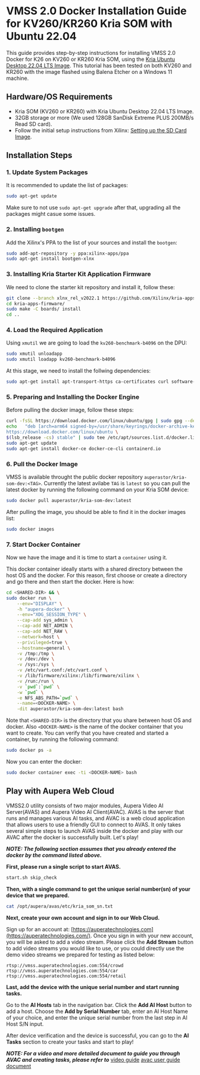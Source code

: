 # VMSS 2.0 Docker Installation Guide for KV260/KR260 Kria SOM with Ubuntu 22.04

This guide provides step-by-step instructions for installing VMSS 2.0 Docker for K26 on KV260 or KR260 Kria SOM, using the [Kria Ubuntu Desktop 22.04 LTS Image](https://ubuntu.com/download/amd). This tutorial has been tested on both KV260 and KR260 with the image flashed using Balena Etcher on a Windows 11 machine.

## Hardware/OS Requirements

- Kria SOM (KV260 or KR260) with Kria Ubuntu Desktop 22.04 LTS Image.
- 32GB storage or more (We used 128GB SanDisk Extreme PLUS 200MB/s Read SD card).
- Follow the initial setup instructions from Xilinx: [Setting up the SD Card Image](https://www.xilinx.com/products/som/kria/kv260-vision-starter-kit/kv260-getting-started-ubuntu/setting-up-the-sd-card-image.html).

## Installation Steps

### 1. Update System Packages
It is recommended to update the list of packages:
   ```bash
   sudo apt-get update
   ```

Make sure to not use `sudo apt-get upgrade` after that, upgrading all the packages might casue some issues.


<!-- ![](kernel_update.jpg) -->

### 2. Installing `bootgen`
Add the Xilinx's PPA to the list of your sources and install the `bootgen`:

   ```bash
   sudo add-apt-repository -y ppa:xilinx-apps/ppa
   sudo apt-get install bootgen-xlnx
   ```


### 3. Installing Kria Starter Kit Application Firmware
We need to clone the starter kit repository and install it, follow these:

```bash
git clone --branch xlnx_rel_v2022.1 https://github.com/Xilinx/kria-apps-firmware.git
cd kria-apps-firmware/
sudo make -C boards/ install
cd ..
```

### 4. Load the Required Application
Using `xmutil` we are going to load the `kv260-benchmark-b4096` on the DPU:

```bash
sudo xmutil unloadapp
sudo xmutil loadapp kv260-benchmark-b4096
```

At this stage, we need to install the follwing dependencies:  

```bash
sudo apt-get install apt-transport-https ca-certificates curl software-properties-common -y
```

### 5. Preparing and Installing the Docker Engine
Before pulling the docker image, follow these steps:

```bash
curl -fsSL https://download.docker.com/linux/ubuntu/gpg | sudo gpg --dearmor -o /usr/share/keyrings/docker-archive-keyring.gpg
echo   "deb [arch=arm64 signed-by=/usr/share/keyrings/docker-archive-keyring.gpg] \
https://download.docker.com/linux/ubuntu \
$(lsb_release -cs) stable" | sudo tee /etc/apt/sources.list.d/docker.list > /dev/null
sudo apt-get update
sudo apt-get install docker-ce docker-ce-cli containerd.io
```

### 6. Pull the Docker Image
VMSS is available throught the public docker repository `auperastor/kria-som-dev:<TAG>`. Currently the latest avilabe `TAG` is `latest` so you can pull the latest docker by running the following command on your Kria SOM device:
```bash
sudo docker pull auperastor/kria-som-dev:latest
```
After pulling the image, you should be able to find it in the docker images list:

```bash
sudo docker images
```

### 7. Start Docker Container

Now we have the image and it is time to start a `container` using it.  

This docker container ideally starts with a shared directory between the host OS and the docker. For this reason, first choose or create a directory and go there and then start the docker. Here is how:

```bash
cd <SHARED-DIR> && \
sudo docker run \
    --env="DISPLAY" \
    -h "aupera-docker" \
    --env="XDG_SESSION_TYPE" \
    --cap-add sys_admin \
    --cap-add NET_ADMIN \
    --cap-add NET_RAW \
    --network=host \
    --privileged=true \
    --hostname=general \
    -v /tmp:/tmp \
    -v /dev:/dev \
    -v /sys:/sys \
    -v /etc/vart.conf:/etc/vart.conf \
    -v /lib/firmware/xilinx:/lib/firmware/xilinx \
    -v /run:/run \
    -v `pwd`:`pwd` \
    -w `pwd` \
    -e NFS_ABS_PATH=`pwd` \
    --name=<DOCKER-NAME> \
    -dit auperastor/kria-som-dev:latest bash
```

Note that `<SHARED-DIR>` is the directory that you share between host OS and docker. Also `<DOCKER-NAME>` is the name of the docker container that you want to create. You can verify that you have created and started a container, by running the following command:  

```bash
sudo docker ps -a
```

Now you can enter the docker:

```bash
sudo docker container exec -ti <DOCKER-NAME> bash
```


## Play with Aupera Web Cloud

VMSS2.0 utility consists of two major modules, Aupera Video AI Server(AVAS) and Aupera Video AI Client(AVAC). AVAS is the server that runs and manages various AI tasks, and AVAC is a web cloud application that allows users to use a friendly GUI to connect to AVAS. It only takes several simple steps to launch AVAS inside the docker and play with our AVAC after the docker is successfully built. Let's play!

**_NOTE: The following section assumes that you already entered the docker by the command listed above._**

**First, please run a single script to start AVAS.**

```bash
start.sh skip_check
```

**Then, with a single command to get the unique serial number(sn) of your device that we prepared.**

```bash
cat /opt/aupera/avas/etc/kria_som_sn.txt
```

**Next, create your own account and sign in to our Web Cloud.**

Sign up for an account at: [https://auperatechnologies.com](https://auperatechnologies.com/). 
Once you sign in with your new account, you will be asked to add a video stream. Please click the **Add Stream** button to add video streams you would like to use, or you could directly use the demo video streams we prepared for testing as listed below: 

```
rtsp://vmss.auperatechnologies.com:554/crowd
rtsp://vmss.auperatechnologies.com:554/car
rtsp://vmss.auperatechnologies.com:554/retail
```

**Last, add the device with the unique serial number and start running tasks.**

Go to the **AI Hosts** tab in the navigation bar. Click the **Add AI Host** button to add a host. 
Choose the **Add by Serial Number** tab, enter an AI Host Name of your choice, and enter the unique serial number from the last step in AI Host S/N input.

After device verification and the device is successful, you can go to the **AI Tasks** section to create your tasks and start to play!

**_NOTE: For a video and more detailed document to guide you through AVAC and creating tasks, please refer to_** 
[video guide](../../docs/avac/avac_user_guide.md)
[avac user guide document](../../docs/avac/avac_user_guide.md)

<!-- 

### 5. Execute Pipelines

Now before running the test pipeline, let's understand what we are about to run. `avaser` is VMMS's command that runs a graph/pipeline that you provide via `-c` argument. There are 3 pbtxt files that are required to pass to `avaser`:

##### Input `-i` : 
    comes after `-i` parameter and contains the same number of RTSP streams as the input_streams contained in your pipeline.pbtxt. 

##### Output `-o`: 
    comes after `-o` parameters and contains the same number of rtsp streams (or file passes) as the output_streams contained in your pipeline.pbtxt. 

##### Config `-c`: 
    comes after `-c` parameter and contains your pipeline definition (the list of nodes and connections). 

To learn more about VMSS please refer to our [user guide available here](https://auperatechvancouver.sharepoint.com/Shared%20Documents/Forms/AllItems.aspx?id=%2FShared%20Documents%2Freleases%2Fvmss2%2E0%5Favaf%5Favas%5Favac%2Fuser%5Fguides&p=true&ga=1).

It's time to run a test pipeline that runs a vehicle detector on a test RTSP video stream and watch the results on VLC(or any Video player that can run RTSP streams). First, let's navigate to the test directoy, then run the following command.


# TODO Update from here
```
cd /opt/aupera/vmss/test/box_detector_car/
```
Then let's run the pipeline. Before running this test pipeline, I highly recommed you change the output stream name defined in `output.pbtxt` by appending a unique name to the end of the stream name to avoid conflicts with other users that are trying to use the same name. If the name you define in outputbtxt is in use, the pipeline will crash. For instance, you can change the default address in `output.pbxt` to the following value by appedning your name:

```
"rtsp://vmss.auperatechnologies.com:554/car-som-out-your-name"
```

Finally, run this command:

```
avaser -i input.pbtxt -o output.pbtxt -c 1input_1output.pbtxt
```

Open VLC player on your computer and type the URL you passed to avaser as your `output.pbtxt` entry in VLC under `Media->Open Network Stream...`. You should be able to see bounding boxes overlayed around the cars in the scene. 

To illustrate the pipeline your just ran, please refer to the the following diagram: 
<div align="center">
  <img src="box_detector_visualizer.png" alt="following diagram">
</div>

In brief, all of the calculators used in your pipeline are shown above. All of these calculators can be reused to run different pipelines. For the users who may not be familiar with mux/demux, encode/decode, and filtering, to simply this further, you may think of the above diagram as a pipeline shown below where you can just copy and past the components that are summarized as `video_in` and `video_out` in any pipeline to achieve your goal.
<div align="center">
  <img src="simplified_graph.png" alt="simplified diagram">
</div>

-->

